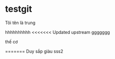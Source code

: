 # testgit

Tôi tên là trung

hhhhhhhhhh
<<<<<<< Updated upstream
ggggggg

thế cơ

=======
Duy sắp giàu
sss2
